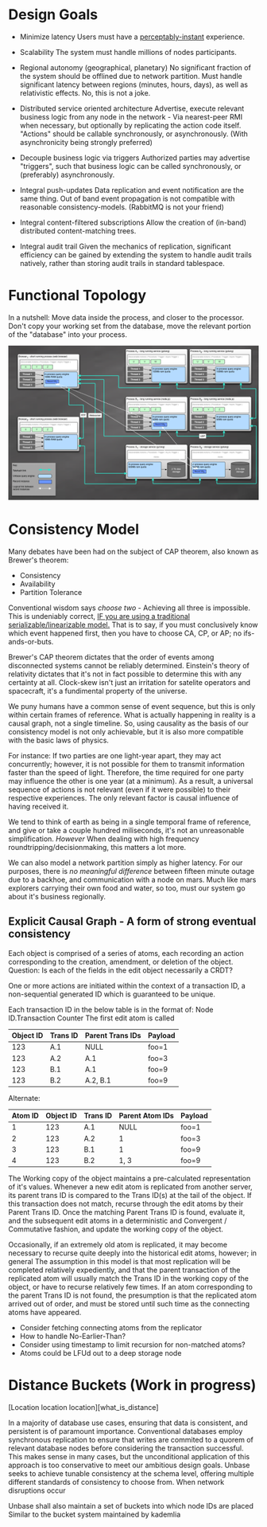
# Design Goals

* Minimize latency
Users must have a [perceptably-instant](http://www.nngroup.com/articles/response-times-3-important-limits/) experience.

* Scalability
The system must handle millions of nodes participants.

* Regional autonomy (geographical, planetary)
No significant fraction of the system should be offlined due to network partition.
  Must handle significant latency between regions (minutes, hours, days), as well as relativistic effects. No, this is not a joke.
* Distributed service oriented architecture
  Advertise, execute relevant business logic from any node in the network - Via nearest-peer RMI when necessary, but optionally by replicating the action code itself.
  "Actions" should be callable synchronously, or asynchronously. (With asynchronicity being strongly preferred)
* Decouple business logic via triggers
  Authorized parties may advertise "triggers", such that business logic can be called synchronously, or (preferably) asynchronously.
* Integral push-updates
  Data replication and event notification are the same thing. Out of band event propagation is not compatible with reasonable consistency-models. (RabbitMQ is not your friend)
* Integral content-filtered subscriptions
  Allow the creation of (in-band) distributed content-matching trees.
* Integral audit trail
  Given the mechanics of replication, significant efficiency can be gained by extending the system to handle audit trails natively, rather than storing audit trails in standard tablespace.

# Functional Topology

In a nutshell: Move data inside the process, and closer to the processor. Don't copy your working set from the database, move the relevant portion of the "database" into your process.

![Example topology](./docs/Model.png)

# Consistency Model

Many debates have been had on the subject of CAP theorem, also known as Brewer's theorem:
* Consistency
* Availability
* Partition Tolerance

Conventional wisdom says *choose two* - Achieving all three is impossible.
This is undeniably correct, [IF you are using a traditional serializable/linearizable model.](https://groups.google.com/forum/#!msg/cloud-computing/nn7Sw5T0eSE/NxOTUwD_0ykJ)
That is to say, if you must conclusively know which event happened first, then you have to choose CA, CP, or AP; no ifs-ands-or-buts.

Brewer's CAP theorem dictates that the order of events among disconnected systems cannot be reliably determined.
Einstein's theory of relativity dictates that it's not in fact possible to determine this with any certainty at all.
Clock-skew isn't just an irritation for satelite operators and spacecraft, it's a fundimental property of the universe.

We puny humans have a common sense of event sequence, but this is only within certain frames of reference.
What is actually happening in reality is a causal graph, not a single timeline.
So, using causality as the basis of our consistency model is not only achievable, but it is also more compatible with the basic laws of physics.

For instance: If two parties are one light-year apart, they may act concurrently; however, it is not possible for them to transmit information faster than the speed of light.
Therefore, the time required for one party may influence the other is one year (at a minimum).
As a result, a universal sequence of actions is not relevant (even if it were possible) to their respective experiences.
The only relevant factor is causal influence of having received it.

We tend to think of earth as being in a single temporal frame of reference, and give or take a couple hundred miliseconds, it's not an unreasonable simplification.
*However* When dealing with high frequency roundtripping/decisionmaking, this matters a lot more.

We can also model a network partition simply as higher latency.
For our purposes, there is *no meaningful difference* between fifteen minute outage due to a backhoe, and communication with a node on mars.
Much like mars explorers carrying their own food and water, so too, must our system go about it's business regionally.

## Explicit Causal Graph - A form of strong eventual consistency

Each object is comprised of a series of atoms, each recording an action corresponding to the creation, amendment, or deletion of the object.
Question: Is each of the fields in the edit object necessarily a CRDT?

One or more actions are initiated within the context of a transaction ID, a non-sequential generated ID which is guaranteed to be unique.

Each transaction ID in the below table is in the format of: Node ID.Transaction Counter
The first edit atom is called 

| Object ID | Trans ID  | Parent Trans IDs | Payload 
| --------- | --------- | -----------------| -------
| 123       | A.1       | NULL             | foo=1
| 123       | A.2       | A.1              | foo=3
| 123       | B.1       | A.1              | foo=9
| 123       | B.2       | A.2, B.1         | foo=9

Alternate:

| Atom ID | Object ID | Trans ID  | Parent Atom IDs | Payload 
| ------- | --------- | --------- | --------------- | -------
| 1       | 123       | A.1       | NULL            | foo=1
| 2       | 123       | A.2       | 1               | foo=3
| 3       | 123       | B.1       | 1               | foo=9
| 4       | 123       | B.2       | 1, 3            | foo=9


The Working copy of the object maintains a pre-calculated representation of it's values.
Whenever a new edit atom is replicated from another server, its parent trans ID is compared to the Trans ID(s) at the tail of the object.
If this transaction does not match, recurse through the edit atoms by their Parent Trans ID.
Once the matching Parent Trans ID is found, evaluate it, and the subsequent edit atoms in a deterministic and Convergent / Commutative fashion, and update the working copy of the object.

Occasionally, if an extremely old atom is replicated, it may become necessary to recurse quite deeply into the historical edit atoms, however; in general
The assumption in this model is that most replication will be completed relatively expediently, and that the parent transaction of the replicated atom will
usually match the Trans ID in the working copy of the object, or have to recurse relatively few times. If an atom corresponding to the parent Trans ID is not found,
the presumption is that the replicated atom arrived out of order, and must be stored until such time as the connecting atoms have appeared.

* Consider fetching connecting atoms from the replicator
* How to handle No-Earlier-Than?
* Consider using timestamp to limit recursion for non-matched atoms?
* Atoms could be LFUd out to a deep storage node



# Distance Buckets (Work in progress)

[Location location location][what_is_distance]

In a majority of database use cases, ensuring that data is consistent, and persistent is of paramount importance.
Conventional databases employ synchronous replication to ensure that writes are commited to a quorem of relevant database
nodes before considering the transaction successful. This makes sense in many cases, but the unconditional application of this approach
is too conservative to meet our ambitious design goals. Unbase seeks to achieve tunable consistency at the schema level, offering multiple
different standards of consistency to choose from.
When network disruptions occur

Unbase shall also maintain a set of buckets into which node IDs are placed Similar to the bucket system maintained by kademlia
